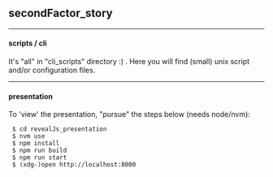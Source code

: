 ## secondFactor_story

---

#### scripts / cli
It's "all" in "cli_scripts" directory :) . Here you will find (small) unix script and/or configuration files.


---

#### presentation
To 'view' the presentation, "pursue" the steps below (needs node/nvm):
```shell
 $ cd revealJs_presentation
 $ nvm use
 $ npm install
 $ npm run build
 $ npm run start
 $ (xdg-)open http://localhost:8000
```
